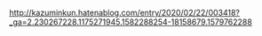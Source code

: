 http://kazuminkun.hatenablog.com/entry/2020/02/22/003418?_ga=2.230267228.1175271945.1582288254-18158679.1579762288
